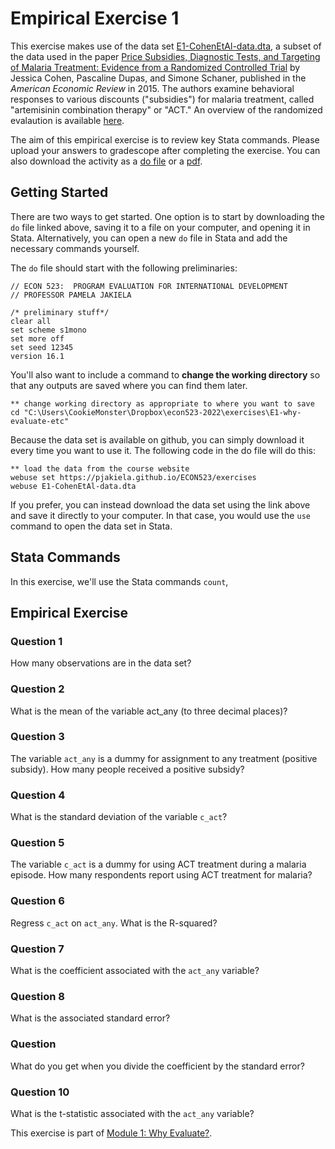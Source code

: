 # Empirical Exercise 1

This exercise makes use of the data set [E1-CohenEtAl-data.dta](https://pjakiela.github.io/ECON523/exercises/E1-CohenEtAl-data.dta), 
a subset of the data used in the 
paper [Price Subsidies, Diagnostic Tests, and Targeting of Malaria Treatment: Evidence from a Randomized Controlled Trial](https://www.aeaweb.org/articles?id=10.1257/aer.20130267) 
by Jessica Cohen, Pascaline Dupas, and Simone Schaner, published in the _American Economic Review_ in 2015.  The authors examine behavioral responses to 
various discounts ("subsidies") for malaria treatment, called "artemisinin combination therapy" or "ACT."  An overview of the randomized evalaution is available [here](https://www.povertyactionlab.org/sites/default/files/publication/2011.12.15-Subsidizing-Malaria.pdf).

The aim of this empirical exercise is to review key Stata commands.  Please upload your answers to gradescope after completing the exercise.  You can also download the activity 
as a [do file](https://pjakiela.github.io/ECON523/E1-intro/E1-questions.do) or a [pdf](https://pjakiela.github.io/ECON523/E1-intro/E1-questions.pdf).  

## Getting Started 

There are two ways to get started.  One option is to start by downloading the `do` file linked above, saving it to a file on your computer, and opening it in Stata.  Alternatively, you can open a new `do` file in Stata and add the necessary commands yourself.

The `do` file should start with the following preliminaries:

```
// ECON 523:  PROGRAM EVALUATION FOR INTERNATIONAL DEVELOPMENT
// PROFESSOR PAMELA JAKIELA

/* preliminary stuff*/
clear all 
set scheme s1mono 
set more off
set seed 12345
version 16.1
```

You'll also want to include a command to **change the working directory** so that any outputs are saved where you can find them later.

```
** change working directory as appropriate to where you want to save
cd "C:\Users\CookieMonster\Dropbox\econ523-2022\exercises\E1-why-evaluate-etc"
```

Because the data set is available on github, you can simply download it every time you want to use it.  The following code in the do file will do this:  

```
** load the data from the course website
webuse set https://pjakiela.github.io/ECON523/exercises
webuse E1-CohenEtAl-data.dta
```

If you prefer, you can instead download the data set using the link above and save it directly to your computer.  In that case, you would use the `use` command to open the data set in Stata.  

## Stata Commands  

In this exercise, we'll use the Stata commands `count`, 

## Empirical Exercise  
  
### Question 1

How many observations are in the data set?  

### Question 2  

What is the mean of the variable act_any (to three decimal places)?  

### Question 3  

The variable `act_any` is a dummy for assignment to any treatment (positive subsidy).  How many people received a positive subsidy?  

### Question 4  

What is the standard deviation of the variable `c_act`?  

### Question 5  

The variable `c_act` is a dummy for using ACT treatment during a malaria episode.  How many respondents report using ACT treatment for malaria?  

### Question 6  

Regress `c_act` on `act_any`.  What is the R-squared?  

### Question 7  

What is the coefficient associated with the `act_any` variable?  

### Question 8  

What is the associated standard error?  

### Question  

What do you get when you divide the coefficient by the standard error?  

### Question 10  

What is the t-statistic associated with the `act_any` variable?  
  
    
  
This exercise is part of [Module 1:  Why Evaluate?](https://pjakiela.github.io/ECON523/M1-why-evaluate.html).
